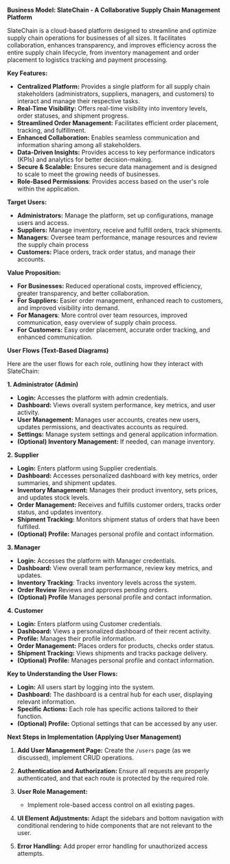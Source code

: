 **Business Model: SlateChain - A Collaborative Supply Chain Management Platform**

SlateChain is a cloud-based platform designed to streamline and optimize supply chain operations for businesses of all sizes. It facilitates collaboration, enhances transparency, and improves efficiency across the entire supply chain lifecycle, from inventory management and order placement to logistics tracking and payment processing.

**Key Features:**

*   **Centralized Platform:** Provides a single platform for all supply chain stakeholders (administrators, suppliers, managers, and customers) to interact and manage their respective tasks.
*   **Real-Time Visibility:** Offers real-time visibility into inventory levels, order statuses, and shipment progress.
*   **Streamlined Order Management:** Facilitates efficient order placement, tracking, and fulfillment.
*   **Enhanced Collaboration:** Enables seamless communication and information sharing among all stakeholders.
*   **Data-Driven Insights:** Provides access to key performance indicators (KPIs) and analytics for better decision-making.
*   **Secure & Scalable:** Ensures secure data management and is designed to scale to meet the growing needs of businesses.
*  **Role-Based Permissions**: Provides access based on the user's role within the application.

**Target Users:**

*   **Administrators:** Manage the platform, set up configurations, manage users and access.
*   **Suppliers:** Manage inventory, receive and fulfill orders, track shipments.
*   **Managers:** Oversee team performance, manage resources and review the supply chain process
*   **Customers:** Place orders, track order status, and manage their accounts.

**Value Proposition:**

*   **For Businesses:** Reduced operational costs, improved efficiency, greater transparency, and better collaboration.
*   **For Suppliers:** Easier order management, enhanced reach to customers, and improved visibility into demand.
*  **For Managers**: More control over team resources, improved communication, easy overview of supply chain process.
*   **For Customers:** Easy order placement, accurate order tracking, and enhanced communication.

**User Flows (Text-Based Diagrams)**

Here are the user flows for each role, outlining how they interact with SlateChain:

**1. Administrator (Admin)**

*   **Login:** Accesses the platform with admin credentials.
*   **Dashboard:** Views overall system performance, key metrics, and user activity.
*   **User Management:** Manages user accounts, creates new users, updates permissions, and deactivates accounts as required.
*  **Settings:** Manage system settings and general application information.
*   **(Optional) Inventory Management:** If needed, can manage inventory.

**2. Supplier**

*   **Login:** Enters platform using Supplier credentials.
*   **Dashboard:** Accesses personalized dashboard with key metrics, order summaries, and shipment updates.
*   **Inventory Management:** Manages their product inventory, sets prices, and updates stock levels.
*   **Order Management:** Receives and fulfills customer orders, tracks order status, and updates inventory.
*   **Shipment Tracking:** Monitors shipment status of orders that have been fulfilled.
*   **(Optional) Profile:** Manages personal profile and contact information.

**3. Manager**

*   **Login:** Accesses the platform with Manager credentials.
*   **Dashboard:** View overall team performance, review key metrics, and updates.
*   **Inventory Tracking**: Tracks inventory levels across the system.
*    **Order Review** Reviews and approves pending orders.
*    **(Optional) Profile** Manages personal profile and contact information.

**4. Customer**

*   **Login:** Enters platform using Customer credentials.
*   **Dashboard:**  Views a personalized dashboard of their recent activity.
*   **Profile:** Manages their profile information.
*   **Order Management:** Places orders for products, checks order status.
*   **Shipment Tracking:** Views shipments and tracks package delivery.
*  **(Optional) Profile:** Manages personal profile and contact information.

**Key to Understanding the User Flows:**

*   **Login:** All users start by logging into the system.
*   **Dashboard:** The dashboard is a central hub for each user, displaying relevant information.
*   **Specific Actions:** Each role has specific actions tailored to their function.
*  **(Optional) Profile:** Optional settings that can be accessed by any user.

**Next Steps in Implementation (Applying User Management)**

1.  **Add User Management Page:** Create the `/users` page (as we discussed), implement CRUD operations.

2. **Authentication and Authorization:** Ensure all requests are properly authenticated, and that each route is protected by the required role.
3.  **User Role Management:**
    *   Implement role-based access control on all existing pages.

4.  **UI Element Adjustments:** Adapt the sidebars and bottom navigation with conditional rendering to hide components that are not relevant to the user.
5.   **Error Handling:** Add proper error handling for unauthorized access attempts.

